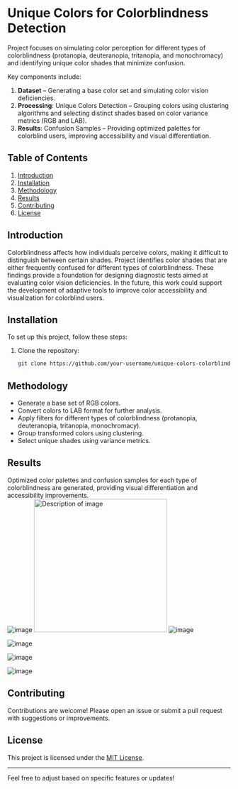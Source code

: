 # Unique Colors for Colorblindness Detection  

Project focuses on simulating color perception for different types of colorblindness (protanopia, deuteranopia, tritanopia, and monochromacy) and identifying unique color shades that minimize confusion.  

Key components include:  
1. **Dataset** – Generating a base color set and simulating color vision deficiencies.  
2. **Processing**: Unique Colors Detection – Grouping colors using clustering algorithms and selecting distinct shades based on color variance metrics (RGB and LAB).  
3. **Results**: Confusion Samples – Providing optimized palettes for colorblind users, improving accessibility and visual differentiation.  

## Table of Contents  
1. [Introduction](#introduction)  
2. [Installation](#installation)  
3. [Methodology](#methodology)  
4. [Results](#results)  
5. [Contributing](#contributing)  
6. [License](#license)  

## Introduction  
Colorblindness affects how individuals perceive colors, making it difficult to distinguish between certain shades.
Project identifies color shades that are either frequently confused for different types of colorblindness. These findings provide a foundation for designing diagnostic tests aimed at evaluating color vision deficiencies.
In the future, this work could support the development of adaptive tools to improve color accessibility and visualization for colorblind users.

## Installation  
To set up this project, follow these steps:  
1. Clone the repository:  
   ```bash  
   git clone https://github.com/your-username/unique-colors-colorblindness.git  
   ```  

## Methodology  
- Generate a base set of RGB colors.  
- Convert colors to LAB format for further analysis.  
- Apply filters for different types of colorblindness (protanopia, deuteranopia, tritanopia, monochromacy).  
- Group transformed colors using clustering.  
- Select unique shades using variance metrics.  

## Results  
Optimized color palettes and confusion samples for each type of colorblindness are generated, providing visual differentiation and accessibility improvements.  
![image](https://github.com/user-attachments/assets/2f22df3f-917e-436f-9a1f-fce90ed452b6)
<img src="https://github.com/user-attachments/assets/720fd483-6ce4-4380-9256-1b2dea08daf9" alt="Description of image" width="300"/>
![image](https://github.com/user-attachments/assets/720fd483-6ce4-4380-9256-1b2dea08daf9)

![image](https://github.com/user-attachments/assets/77591772-8579-4572-bec2-4ebbc2d9591c)

![image](https://github.com/user-attachments/assets/f705edc3-bfae-4677-84b3-5423bf32b3aa)

![image](https://github.com/user-attachments/assets/7130dd51-5242-48c3-bbaa-ed60b4ee0318)

## Contributing  
Contributions are welcome! Please open an issue or submit a pull request with suggestions or improvements.  

## License  
This project is licensed under the [MIT License](LICENSE).  

---  

Feel free to adjust based on specific features or updates!
